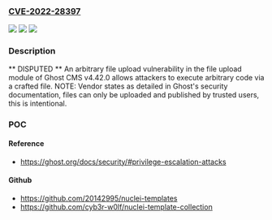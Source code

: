 ### [CVE-2022-28397](https://cve.mitre.org/cgi-bin/cvename.cgi?name=CVE-2022-28397)
![](https://img.shields.io/static/v1?label=Product&message=n%2Fa&color=blue)
![](https://img.shields.io/static/v1?label=Version&message=n%2Fa&color=blue)
![](https://img.shields.io/static/v1?label=Vulnerability&message=n%2Fa&color=brighgreen)

### Description

** DISPUTED ** An arbitrary file upload vulnerability in the file upload module of Ghost CMS v4.42.0 allows attackers to execute arbitrary code via a crafted file. NOTE: Vendor states as detailed in Ghost's security documentation, files can only be uploaded and published by trusted users, this is intentional.

### POC

#### Reference
- https://ghost.org/docs/security/#privilege-escalation-attacks

#### Github
- https://github.com/20142995/nuclei-templates
- https://github.com/cyb3r-w0lf/nuclei-template-collection

